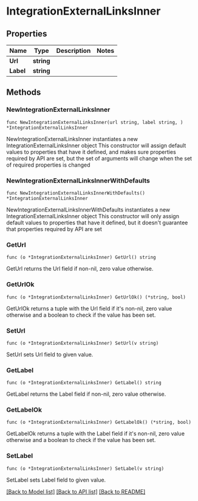 # IntegrationExternalLinksInner

## Properties

Name | Type | Description | Notes
------------ | ------------- | ------------- | -------------
**Url** | **string** |  | 
**Label** | **string** |  | 

## Methods

### NewIntegrationExternalLinksInner

`func NewIntegrationExternalLinksInner(url string, label string, ) *IntegrationExternalLinksInner`

NewIntegrationExternalLinksInner instantiates a new IntegrationExternalLinksInner object
This constructor will assign default values to properties that have it defined,
and makes sure properties required by API are set, but the set of arguments
will change when the set of required properties is changed

### NewIntegrationExternalLinksInnerWithDefaults

`func NewIntegrationExternalLinksInnerWithDefaults() *IntegrationExternalLinksInner`

NewIntegrationExternalLinksInnerWithDefaults instantiates a new IntegrationExternalLinksInner object
This constructor will only assign default values to properties that have it defined,
but it doesn't guarantee that properties required by API are set

### GetUrl

`func (o *IntegrationExternalLinksInner) GetUrl() string`

GetUrl returns the Url field if non-nil, zero value otherwise.

### GetUrlOk

`func (o *IntegrationExternalLinksInner) GetUrlOk() (*string, bool)`

GetUrlOk returns a tuple with the Url field if it's non-nil, zero value otherwise
and a boolean to check if the value has been set.

### SetUrl

`func (o *IntegrationExternalLinksInner) SetUrl(v string)`

SetUrl sets Url field to given value.


### GetLabel

`func (o *IntegrationExternalLinksInner) GetLabel() string`

GetLabel returns the Label field if non-nil, zero value otherwise.

### GetLabelOk

`func (o *IntegrationExternalLinksInner) GetLabelOk() (*string, bool)`

GetLabelOk returns a tuple with the Label field if it's non-nil, zero value otherwise
and a boolean to check if the value has been set.

### SetLabel

`func (o *IntegrationExternalLinksInner) SetLabel(v string)`

SetLabel sets Label field to given value.



[[Back to Model list]](../README.md#documentation-for-models) [[Back to API list]](../README.md#documentation-for-api-endpoints) [[Back to README]](../README.md)


